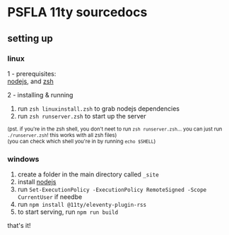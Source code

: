 # PSFLA 11ty sourcedocs

## setting up

### linux
1 - prerequisites:\
[nodejs](https://nodejs.org/), and [zsh](https://www.zsh.org/)

2 - installing & running
1. run ``zsh linuxinstall.zsh`` to grab nodejs dependencies 
2. run ``zsh runserver.zsh`` to start up the server

<small>(pst. if you're in the zsh shell, you don't neet to run ``zsh runserver.zsh``... you can just run ``./runserver.zsh``! this works with all zsh files)\
(you can check which shell you're in by running ``echo $SHELL``)</small>

### windows
1. create a folder in the main directory called `_site`
2. install [nodejs](https://nodejs.org/en/download/) 
3. run `Set-ExecutionPolicy -ExecutionPolicy RemoteSigned -Scope CurrentUser` if needbe
4. run `npm install @11ty/eleventy-plugin-rss` 
5. to start serving, run `npm run build`

that's it!